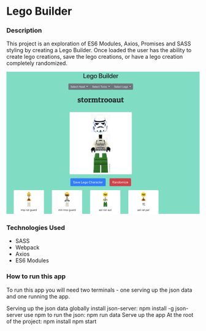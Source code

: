 # Lego Builder

### Description
This project is an exploration of ES6 Modules, Axios, Promises and SASS styling by creating a Lego Builder. Once loaded the user has the ability to create lego creations, save the lego creations, or have a lego creation completely randomized.

![mainview](./images/mainview.png)

### Technologies Used
* SASS
* Webpack
* Axios
* ES6 Modules

### How to run this app
To run this app you will need two terminals - one serving up the json data and one running the app.

Serving up the json data
globally install json-server: npm install -g json-server
use npm to run the json: npm run data
Serve up the app
At the root of the project: npm install
npm start
